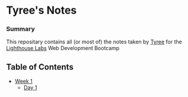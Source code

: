 # Tyree's Notes
### Summary
This repositary contains all (or most of) the notes taken by [Tyree](https://github.com/TyreeWebber) for the [Lighthouse Labs](https://www.lighthouselabs.ca/en) Web Development Bootcamp

## Table of Contents
* [Week 1](/Week_1)
  * [Day 1](/Week_1/Day_1)